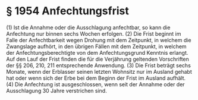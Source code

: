 # § 1954 Anfechtungsfrist
(1) Ist die Annahme oder die Ausschlagung anfechtbar, so kann die Anfechtung nur binnen sechs Wochen erfolgen.
(2) Die Frist beginnt im Falle der Anfechtbarkeit wegen Drohung mit dem Zeitpunkt, in welchem die Zwangslage aufhört, in den übrigen Fällen mit dem Zeitpunkt, in welchem der Anfechtungsberechtigte von dem Anfechtungsgrund Kenntnis erlangt. Auf den Lauf der Frist finden die für die Verjährung geltenden Vorschriften der §§ 206, 210, 211 entsprechende Anwendung.
(3) Die Frist beträgt sechs Monate, wenn der Erblasser seinen letzten Wohnsitz nur im Ausland gehabt hat oder wenn sich der Erbe bei dem Beginn der Frist im Ausland aufhält.
(4) Die Anfechtung ist ausgeschlossen, wenn seit der Annahme oder der Ausschlagung 30 Jahre verstrichen sind.